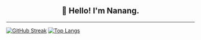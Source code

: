 
<h2 align="center">👋 Hello! I'm Nanang.</h2>



-------
[![GitHub Streak](http://github-readme-streak-stats.herokuapp.com?user=Naneve-byte&theme=highcontrast&hide_border=true&border_radius=5.1&mode=weekly&sideLabels=DD8F10)](https://git.io/streak-stats)
[![Top Langs](https://github-readme-stats.vercel.app/api/top-langs/?username=Naneve-byte&layout=compact&theme=vision-friendly-dark)](https://github.com/anuraghazra/github-readme-stats)

<br>



